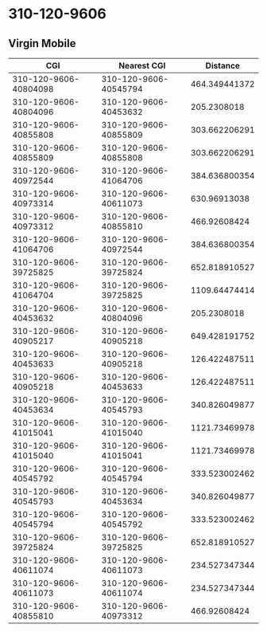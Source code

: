 # 310-120-9606
## Virgin Mobile


| CGI | Nearest CGI | Distance |
|-----|-------------|----------|
| 310-120-9606-40804098 | 310-120-9606-40545794 | 464.349441372 |
| 310-120-9606-40804096 | 310-120-9606-40453632 | 205.2308018 |
| 310-120-9606-40855808 | 310-120-9606-40855809 | 303.662206291 |
| 310-120-9606-40855809 | 310-120-9606-40855808 | 303.662206291 |
| 310-120-9606-40972544 | 310-120-9606-41064706 | 384.636800354 |
| 310-120-9606-40973314 | 310-120-9606-40611073 | 630.96913038 |
| 310-120-9606-40973312 | 310-120-9606-40855810 | 466.92608424 |
| 310-120-9606-41064706 | 310-120-9606-40972544 | 384.636800354 |
| 310-120-9606-39725825 | 310-120-9606-39725824 | 652.818910527 |
| 310-120-9606-41064704 | 310-120-9606-39725825 | 1109.64474414 |
| 310-120-9606-40453632 | 310-120-9606-40804096 | 205.2308018 |
| 310-120-9606-40905217 | 310-120-9606-40905218 | 649.428191752 |
| 310-120-9606-40453633 | 310-120-9606-40905218 | 126.422487511 |
| 310-120-9606-40905218 | 310-120-9606-40453633 | 126.422487511 |
| 310-120-9606-40453634 | 310-120-9606-40545793 | 340.826049877 |
| 310-120-9606-41015041 | 310-120-9606-41015040 | 1121.73469978 |
| 310-120-9606-41015040 | 310-120-9606-41015041 | 1121.73469978 |
| 310-120-9606-40545792 | 310-120-9606-40545794 | 333.523002462 |
| 310-120-9606-40545793 | 310-120-9606-40453634 | 340.826049877 |
| 310-120-9606-40545794 | 310-120-9606-40545792 | 333.523002462 |
| 310-120-9606-39725824 | 310-120-9606-39725825 | 652.818910527 |
| 310-120-9606-40611074 | 310-120-9606-40611073 | 234.527347344 |
| 310-120-9606-40611073 | 310-120-9606-40611074 | 234.527347344 |
| 310-120-9606-40855810 | 310-120-9606-40973312 | 466.92608424 |
